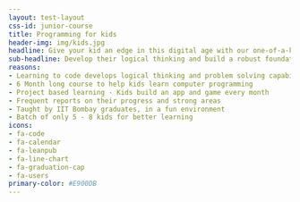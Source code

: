 ```yaml
---
layout: test-layout
css-id: junior-course
title: Programming for kids
header-img: img/kids.jpg
headline: Give your kid an edge in this digital age with our one-of-a-kind course!
sub-headline: Develop their logical thinking and build a robust foundation of code to give them a head-start in this evolving digital age
reasons:
- Learning to code develops logical thinking and problem solving capabilities
- 6 Month long course to help kids learn computer programming
- Project based learning - Kids build an app and game every month 
- Frequent reports on their progress and strong areas
- Taught by IIT Bombay graduates, in a fun environment
- Batch of only 5 - 8 kids for better learning
icons:
- fa-code
- fa-calendar
- fa-leanpub 
- fa-line-chart
- fa-graduation-cap
- fa-users
primary-color: #E900DB
---
```

